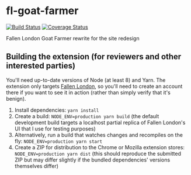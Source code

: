 # fl-goat-farmer
[![Build Status](https://travis-ci.org/gallmarch/fl-goat-farmer.svg?branch=master)](https://travis-ci.org/gallmarch/fl-goat-farmer)
[![Coverage Status](https://coveralls.io/repos/github/gallmarch/fl-goat-farmer/badge.svg?branch=develop)](https://coveralls.io/github/gallmarch/fl-goat-farmer?branch=master)

Fallen London Goat Farmer rewrite for the site redesign

## Building the extension (for reviewers and other interested parties)

You'll need up-to-date versions of Node (at least 8) and Yarn.
The extension only targets [Fallen London](https://www.fallenlondon.com), so you'll need to create an
account there if you want to see it in action (rather than simply verify that it's benign).

1. Install dependencies: `yarn install`
1. Create a build: `NODE_ENV=production yarn build` (the default development build targets a localhost partial replica of Fallen London's UI that I use for testing purposes)
1. Alternatively, run a build that watches changes and recompiles on the fly: `NODE_ENV=production yarn start`
1. Create a ZIP for distribution to the Chrome or Mozilla extension stores: `NODE_ENV=production yarn dist` (this should reproduce the submitted ZIP but may differ slightly if the bundled dependencies' versions themselves differ)
